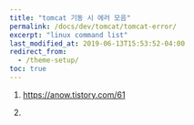 ```yaml
---
title: "tomcat 기동 시 에러 모음"
permalink: /docs/dev/tomcat/tomcat-error/
excerpt: "linux command list"
last_modified_at: 2019-06-13T15:53:52-04:00
redirect_from:
  - /theme-setup/
toc: true
---
```


1.   https://anow.tistory.com/61

2. 